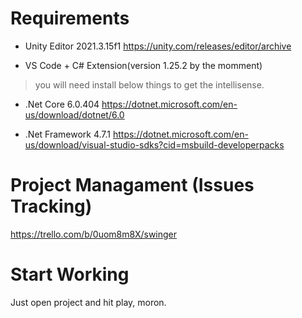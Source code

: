# Requirements

- Unity Editor 2021.3.15f1
https://unity.com/releases/editor/archive

- VS Code + C# Extension(version 1.25.2 by the momment)

> you will need install below things to get the intellisense.

- .Net Core 6.0.404
https://dotnet.microsoft.com/en-us/download/dotnet/6.0

- .Net Framework 4.7.1
https://dotnet.microsoft.com/en-us/download/visual-studio-sdks?cid=msbuild-developerpacks

# Project Managament (Issues Tracking)

https://trello.com/b/0uom8m8X/swinger

# Start Working

Just open project and hit play, moron.
